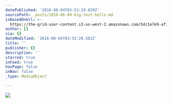```yaml
---
datePublished: '2016-08-04T03:52:29.829Z'
sourcePath: _posts/2016-06-04-big-test-hello.md
isBasedOnUrl: >-
  https://the-grid-user-content.s3-us-west-2.amazonaws.com/5dc1e7e9-af10-4492-9790-cee2765b1db2.jpg
author: []
via: {}
dateModified: '2016-08-04T03:52:28.582Z'
title: ''
publisher: {}
description: ''
starred: true
inFeed: true
hasPage: false
inNav: false
_type: MediaObject

---
```

![](https://the-grid-user-content.s3-us-west-2.amazonaws.com/cd83d3e4-8f29-42ce-9494-1341562d7a4a.jpg)